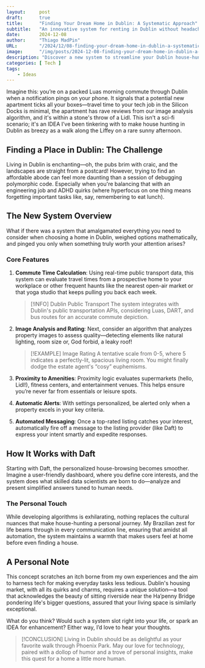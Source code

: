 ```yaml
---
layout:     post 
draft:      true
title:      "Finding Your Dream Home in Dublin: A Systematic Approach"
subtitle:   "An innovative system for renting in Dublin without headaches"
date:       2024-12-08
author:     "Thiago MadPin"
URL:        "/2024/12/08-finding-your-dream-home-in-dublin-a-systematic-approach/"
image:      "/img/posts/2024-12-08-finding-your-dream-home-in-dublin-a-systematic-approach.webp"
description: "Discover a new system to streamline your Dublin house-hunting using transport times, picture ratings, and proximity to amenities."
categories: [ Tech ]
tags:
    - Ideas
---
```


Imagine this: you’re on a packed Luas morning commute through Dublin when a notification pings on your phone. It signals that a potential new apartment ticks all your boxes—travel time to your tech job in the Silicon Docks is minimal, the apartment has rave reviews from our image analysis algorithm, and it's within a stone's throw of a Lidl. This isn't a sci-fi scenario; it's an IDEA I’ve been tinkering with to make house hunting in Dublin as breezy as a walk along the Liffey on a rare sunny afternoon.

## Finding a Place in Dublin: The Challenge

Living in Dublin is enchanting—oh, the pubs brim with craic, and the landscapes are straight from a postcard! However, trying to find an affordable abode can feel more daunting than a session of debugging polymorphic code. Especially when you're balancing that with an engineering job and ADHD quirks (where hyperfocus on one thing means forgetting important tasks like, say, remembering to eat lunch).

## The New System Overview

What if there was a system that amalgamated everything you need to consider when choosing a home in Dublin, weighed options mathematically, and pinged you only when something truly worth your attention arises?

### Core Features

1. **Commute Time Calculation**: Using real-time public transport data, this system can evaluate travel times from a prospective home to your workplace or other frequent haunts like the nearest open-air market or that yoga studio that keeps pulling you back each week.

    > [!INFO] Dublin Public Transport
    > The system integrates with Dublin's public transportation APIs, considering Luas, DART, and bus routes for an accurate commute depiction.

2. **Image Analysis and Rating**: Next, consider an algorithm that analyzes property images to assess quality—detecting elements like natural lighting, room size or, God forbid, a leaky roof!

    > [!EXAMPLE] Image Rating
    > A tentative scale from 0-5, where 5 indicates a perfectly-lit, spacious living room. You might finally dodge the estate agent's “cosy” euphemisms.

3. **Proximity to Amenities**: Proximity logic evaluates supermarkets (hello, Lidl!), fitness centers, and entertainment venues. This helps ensure you’re never far from essentials or leisure spots.

4. **Automatic Alerts**: With settings personalized, be alerted only when a property excels in your key criteria.

5. **Automated Messaging**: Once a top-rated listing catches your interest, automatically fire off a message to the listing provider (like Daft) to express your intent smartly and expedite responses.

## How It Works with Daft

Starting with Daft, the personalized house-browsing becomes smoother. Imagine a user-friendly dashboard, where you define core interests, and the system does what skilled data scientists are born to do—analyze and present simplified answers tuned to human needs.

### The Personal Touch

While developing algorithms is exhilarating, nothing replaces the cultural nuances that make house-hunting a personal journey. My Brazilian zest for life beams through in every communication line, ensuring that amidst all automation, the system maintains a warmth that makes users feel at home before even finding a house.

## A Personal Note

This concept scratches an itch borne from my own experiences and the aim to harness tech for making everyday tasks less tedious. Dublin's housing market, with all its quirks and charms, requires a unique solution—a tool that acknowledges the beauty of sitting riverside near the Ha’penny Bridge pondering life's bigger questions, assured that your living space is similarly exceptional.

What do you think? Would such a system slot right into your life, or spark an IDEA for enhancement? Either way, I’d love to hear your thoughts.

> [!CONCLUSION]
> Living in Dublin should be as delightful as your favorite walk through Phoenix Park. May our love for technology, paired with a dollop of humor and a trove of personal insights, make this quest for a home a little more human.
